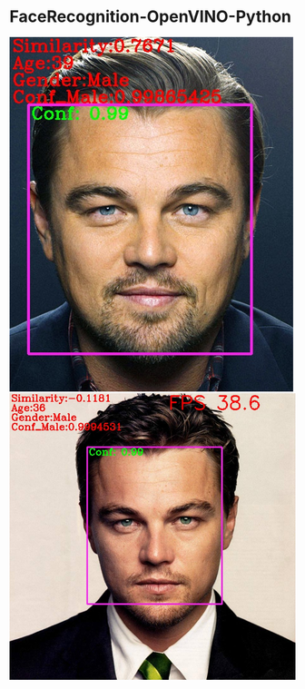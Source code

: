 # FaceRecognition-OpenVINO-Python
![image](https://github.com/zhaoranWan9/FaceRecognition-OpenVINO-Python/blob/main/Figure/Leonardo4%20vs%20Leonardo1.jpg)
![image](https://github.com/zhaoranWan9/FaceRecognition-OpenVINO-Python/blob/main/Figure/Leonardo1%20vs%20Actress4.jpg)
